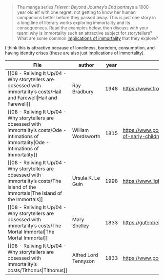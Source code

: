 > The manga series *Frieren: Beyond Journey’s End* portrays a 1000-year old elf with one regret: not getting to know her human companions better before they passed away. This is just one story in a long line of literary works exploring immortality and its consequences. Read the examples below, then discuss with your team: why is immortality such an attractive subject for storytellers? What are some common [implications of immortality](https://www.lightspeedmagazine.com/nonfiction/immortals-that-show-us-that-death-is-the-best-option/) that they explore?

I think this is attractive because of loneliness, boredom, consumption, and having identity crises (these are also just implications of immortality).

| File                                                                                                                                                      | author               | year | link                                                                                                              |
| --------------------------------------------------------------------------------------------------------------------------------------------------------- | -------------------- | ---- | ----------------------------------------------------------------------------------------------------------------- |
| [[08 - Reliving It Up/04 - Why storytellers are obsessed with immortality’s costs/Hail and Farewell\|Hail and Farewell]]                               | Ray Bradbury         | 1948 | https://www.frontiercsd.org/cms/lib/NY19000265/Centricity/Domain/218/Hail%20and%20Farewell.pdf                    |
| [[08 - Reliving It Up/04 - Why storytellers are obsessed with immortality’s costs/Ode - Intimations of Immortality\|Ode - Intimations of Immortality]] | William Wordsworth   | 1815 | https://www.poetryfoundation.org/poems/45536/ode-intimations-of-immortality-from-recollections-of-early-childhood |
| [[08 - Reliving It Up/04 - Why storytellers are obsessed with immortality’s costs/The Island of the Immortals\|The Island of the Immortals]]           | Ursula K. Le Guin    | 1998 | https://www.lightspeedmagazine.com/fiction/the-island-of-the-immortals/                                           |
| [[08 - Reliving It Up/04 - Why storytellers are obsessed with immortality’s costs/The Mortal Immortal\|The Mortal Immortal]]                           | Mary Shelley         | 1833 | https://gutenberg.net.au/ebooks06/0602391h.html                                                                   |
| [[08 - Reliving It Up/04 - Why storytellers are obsessed with immortality’s costs/Tithonus\|Tithonus]]                                                 | Alfred Lord Tennyson | 1833 | https://www.poetryfoundation.org/poems/45389/tithonus                                                             |


<!-- There isn’t anything to review in the artworks — I need a break -->
